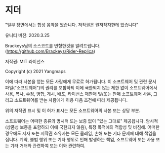 # 지더
"일부 장면에서는 합성 음악을 썼습니다. 저작권은 원저작자한테 있습니다"


유니티 버전: 2020.3.25


Brackeys님의 소스코드를 변형한것을 알려드립니다. (https://github.com/Brackeys/Rider-Replica)





저작권:
MIT 라이선스

Copyright (c) 2021 Yangmaps

이에 따라 사본을 얻는 모든 사람에게 무료로 허가됩니다.
이 소프트웨어 및 관련 문서 파일("소프트웨어")의
권리를 포함하되 이에 국한되지 않는 제한 없이 소프트웨어에서
사용, 복사, 수정, 병합, 게시, 배포, 라이선스 재판매 및/또는 판매
소프트웨어 사본, 그리고 소프트웨어를 받는 사람에게 허용
다음 조건에 따라 제공됩니다.

위의 저작권 표시 및 이 허가 표시는 모든
소프트웨어의 사본 또는 상당 부분.

소프트웨어는 어떠한 종류의 명시적 또는 보증 없이 "있는 그대로" 제공됩니다.
암시적(상품성 보증을 포함하되 이에 국한되지 않음),
특정 목적에의 적합성 및 비침해. 어떠한 경우에도
저자 또는 저작권 소유자는 모든 클레임, 손해 또는 기타 문제에 대해 책임을 집니다.
계약, 불법 행위 또는 기타 행위로 인해 발생하는 책임,
소프트웨어 또는 사용 또는 기타 거래와 관련하여 또는 이와 관련하여.
